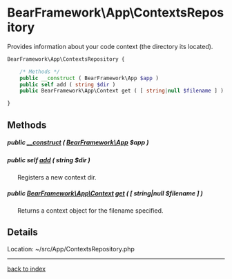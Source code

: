# BearFramework\App\ContextsRepository

Provides information about your code context (the directory its located).

```php
BearFramework\App\ContextsRepository {

	/* Methods */
	public __construct ( BearFramework\App $app )
	public self add ( string $dir )
	public BearFramework\App\Context get ( [ string|null $filename ] )

}
```

## Methods

##### public [__construct](bearframework.app.contextsrepository.__construct.method.md) ( [BearFramework\App](bearframework.app.class.md) $app )

##### public self [add](bearframework.app.contextsrepository.add.method.md) ( string $dir )

&nbsp;&nbsp;&nbsp;&nbsp;&nbsp;&nbsp;Registers a new context dir.

##### public [BearFramework\App\Context](bearframework.app.context.class.md) [get](bearframework.app.contextsrepository.get.method.md) ( [ string|null $filename ] )

&nbsp;&nbsp;&nbsp;&nbsp;&nbsp;&nbsp;Returns a context object for the filename specified.

## Details

Location: ~/src/App/ContextsRepository.php

---

[back to index](index.md)

